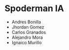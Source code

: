 # Spoderman IA

* Andres Bonilla
* Jhordan Gomez
* Carlos Granados
* Alejandro Mora
* Ignaico Murillo